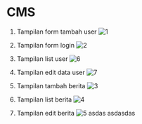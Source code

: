 # CMS
1. Tampilan form tambah user
![1](https://github.com/yjhand12/cms/assets/131839524/cab30c54-5adb-4179-92b4-6bde0026ae41)


2. Tampilan form login
![2](https://github.com/yjhand12/cms/assets/131839524/fc2cfa05-d25a-449d-98bf-c4fbc91ea641)

3. Tampilan list user
![6](https://github.com/yjhand12/cms/assets/131839524/a1e91da2-47b4-49f7-9daf-35660856821c)

4. Tampilan edit data user
![7](https://github.com/yjhand12/cms/assets/131839524/c3c77bb1-5292-42f8-8f61-1b02a825829f)

5. Tampilan tambah berita
![3](https://github.com/yjhand12/cms/assets/131839524/29df60f8-e36e-4374-b766-3f7a7b2c685b)

6. Tampilan list berita
![4](https://github.com/yjhand12/cms/assets/131839524/b9e93048-3a46-4a65-aecf-e38b1db931e3)

7. Tampilan edit berita
![5](https://github.com/yjhand12/cms/assets/131839524/66fec155-9a84-48f8-9d99-822ba7cc82c1)
asdas
asdasdas
